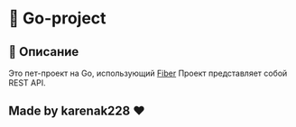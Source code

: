 # 🌟 Go-project

## 📜 Описание

Это пет-проект на Go, использующий [Fiber](https://gofiber.io/) Проект представляет собой REST API.

## Made by karenak228 ❤️
